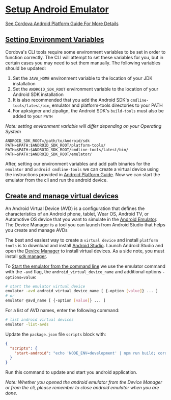 <h1><a href="#" id="android-emulator">Setup Android Emulator</a></h1>

<a href="https://cordova.apache.org/docs/en/2.9.0/guide/getting-started/android/" >See Cordova 
Android Platform Guide For More Details</a>

<h2><a href="#" id="environment-variables">Setting Environment Variables</a></h2>

Cordova's CLI tools require some environment variables to be set in order to function correctly. 
The CLI will attempt to set these variables for you, but in certain cases you may need to set them 
manually. The following variables should be updated:

1. Set the `JAVA_HOME` environment variable to the location of your JDK installation
2. Set the `ANDROID_SDK_ROOT` environment variable to the location of your Android SDK installation
3. It is also recommended that you add the Android SDK's `cmdline-tools/latest/bin`, emulator and 
platform-tools directories to your PATH
4. For apksigner and zipalign, the Android SDK's `build-tools` must also be added to your `PATH`

*Note: setting environment variable will differ depending on your Operating System*

```text
ANDROID_SDK_ROOT=/path/to/Android/sdk
PATH=$PATH:$ANDROID_SDK_ROOT/platform-tools/
PATH=$PATH:$ANDROID_SDK_ROOT/cmdline-tools/latest/bin/
PATH=$PATH:$ANDROID_SDK_ROOT/emulator/
```

After, setting our environment variables and add path binaries for the `emulator` and `android cmdline-tools` 
we can create a virtual device using the instructions provided in [Android Platform Guide](https://cordova.apache.org/docs/en/2.9.0/guide/getting-started/android/).
Now we can start the emulator from the cli and run the android device.

<h2><a href="#" id="android-virtual-devices">Create and manage virtual devices</a></h2>

An Android Virtual Device (AVD) is a configuration that defines the characteristics of an Android 
phone, tablet, Wear OS, Android TV, or Automotive OS device that you want to simulate in the [Android 
Emulator](https://developer.android.com/studio/run/emulator). The Device Manager is a tool you can launch from Android Studio that helps you create and 
manage AVDs

The best and easiest way to create a `virtual device` and install `platform tools` is to download and install [Android Studio](https://developer.android.com/studio). 
Launch Android Studio and open the [Device Manager](https://developer.android.com/studio/run/managing-avds.html) to install virtual devices. As 
a side note, you must install [sdk manager](https://developer.android.com/studio/command-line/sdkmanager).


To [Start the emulator from the command line](https://developer.android.com/studio/run/emulator-commandline) we use the 
emulator command with the `-avd` flag, the `android_virtual_device_name` and additional options `-options=value`: 


```bash
# start the emulator virtual device
emulator -avd android_virtual_device_name [ {-option [value]} ... ]
# or
emulator @avd_name [ {-option [value]} ... ]
```

For a list of AVD names, enter the following command:

```bash
# list android virtual devices
emulator -list-avds
```

Update the `package.json` file `scripts` block with:

```json
{
  "scripts": {
    "start-android": "echo 'NODE_ENV=development' | npm run build; cordova build android; cordova emulate android --debug;",
  }
}
```

Run this command to update and start you android application.

*Note: Whether you opened the android emulator from the Device Manager or from the cli, please 
remember to close android emulator when you are done.*




